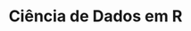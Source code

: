 ---
title: "Ciência de Dados em R"
img: "img/produtos/hex-livro.png"
desc: "Explore todas as etapas de uma análise de dados, utilizando o R como ferramenta."
ordem: "1"
tipo: Livro
corlabel: "#5371f9"
link: "https://livro.curso-r.com/"
---